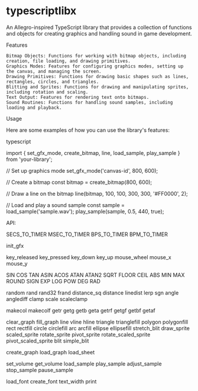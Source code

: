 # typescriptlibx
An Allegro-inspired TypeScript library that provides a collection of functions and objects for creating graphics and handling sound in game development.

Features

    Bitmap Objects: Functions for working with bitmap objects, including creation, file loading, and drawing primitives.
    Graphics Modes: Features for configuring graphics modes, setting up the canvas, and managing the screen.
    Drawing Primitives: Functions for drawing basic shapes such as lines, rectangles, circles, and triangles.
    Blitting and Sprites: Functions for drawing and manipulating sprites, including rotation and scaling.
    Text Output: Features for rendering text onto bitmaps.
    Sound Routines: Functions for handling sound samples, including loading and playback.

Usage

Here are some examples of how you can use the library's features:

typescript

import { set_gfx_mode, create_bitmap, line, load_sample, play_sample } from 'your-library';

// Set up graphics mode
set_gfx_mode('canvas-id', 800, 600);

// Create a bitmap
const bitmap = create_bitmap(800, 600);

// Draw a line on the bitmap
line(bitmap, 100, 100, 300, 300, '#FF0000', 2);

// Load and play a sound sample
const sample = load_sample('sample.wav');
play_sample(sample, 0.5, 440, true);

API:


SECS_TO_TIMER
MSEC_TO_TIMER
BPS_TO_TIMER
BPM_TO_TIMER

init_gfx

key_released
key_pressed
key_down
key_up
mouse_wheel
mouse_x
mouse_y

SIN
COS
TAN
ASIN
ACOS
ATAN
ATAN2
SQRT
FLOOR
CEIL
ABS
MIN
MAX
ROUND
SIGN
EXP
LOG
POW
DEG
RAD

random
rand
rand32
frand
distance_sq
distance
linedist
lerp
sgn
angle
anglediff
clamp
scale
scaleclamp

makecol
makecolf
getr
getg
getb
geta
getrf
getgf
getbf
getaf



clear_graph
fill_graph
line
vline
hline
triangle
trianglefill
polygon
polygonfill
rect
rectfill
circle
circlefill
arc
arcfill
ellipse
ellipsefill
stretch_blit
draw_sprite
scaled_sprite
rotate_sprite
pivot_sprite
rotate_scaled_sprite
pivot_scaled_sprite
blit
simple_blit

create_graph
load_graph
load_sheet


set_volume
get_volume
load_sample
play_sample
adjust_sample
stop_sample
pause_sample

load_font
create_font
text_width
print
